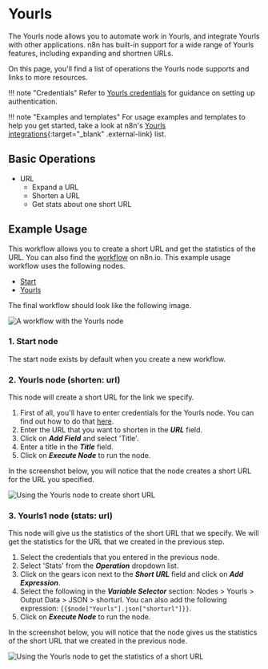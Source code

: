 # Yourls

The Yourls node allows you to automate work in Yourls, and integrate Yourls with other applications. n8n has built-in support for a wide range of Yourls features, including expanding and shortnen URLs. 

On this page, you'll find a list of operations the Yourls node supports and links to more resources.

!!! note "Credentials"
    Refer to [Yourls credentials](/integrations/builtin/credentials/yourls/) for guidance on setting up authentication. 

!!! note "Examples and templates"
    For usage examples and templates to help you get started, take a look at n8n's [Yourls integrations](https://n8n.io/integrations/yourls/){:target="_blank" .external-link} list.


## Basic Operations

* URL
    * Expand a URL
    * Shorten a URL
    * Get stats about one short URL

## Example Usage

This workflow allows you to create a short URL and get the statistics of the URL. You can also find the [workflow](https://n8n.io/workflows/815) on n8n.io. This example usage workflow uses the following nodes.
- [Start](/integrations/builtin/core-nodes/n8n-nodes-base.start/)
- [Yourls]()

The final workflow should look like the following image.

![A workflow with the Yourls node](/_images/integrations/builtin/app-nodes/yourls/workflow.png)

### 1. Start node

The start node exists by default when you create a new workflow.

### 2. Yourls node (shorten: url)

This node will create  a short URL for the link we specify.

1. First of all, you'll have to enter credentials for the Yourls node. You can find out how to do that [here](/integrations/builtin/credentials/yourls/).
2. Enter the URL that you want to shorten in the ***URL*** field.
3. Click on ***Add Field*** and select 'Title'.
4. Enter a title in the ***Title*** field.
5. Click on ***Execute Node*** to run the node.

In the screenshot below, you will notice that the node creates a short URL for the URL you specified.

![Using the Yourls node to create short URL](/_images/integrations/builtin/app-nodes/yourls/yourls_node.png)

### 3. Yourls1 node (stats: url)

This node will give us the statistics of the short URL that we specify. We will get the statistics for the URL that we created in the previous step.

1. Select the credentials that you entered in the previous node.
2. Select 'Stats' from the ***Operation*** dropdown list.
3. Click on the gears icon next to the ***Short URL*** field and click on ***Add Expression***.
4. Select the following in the ***Variable Selector*** section: Nodes > Yourls > Output Data > JSON > shorturl. You can also add the following expression: `{{$node["Yourls"].json["shorturl"]}}`.
5. Click on ***Execute Node*** to run the node.

In the screenshot below, you will notice that the node gives us the statistics of the short URL that we created in the previous node.

![Using the Yourls node to get the statistics of a short URL](/_images/integrations/builtin/app-nodes/yourls/yourls1_node.png)
